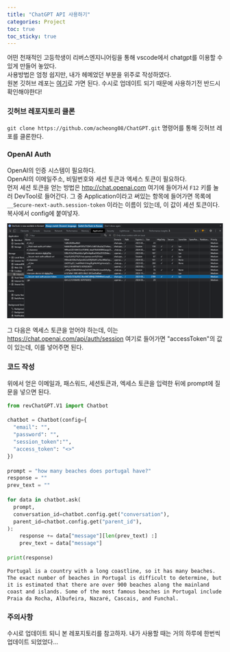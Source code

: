 ```yaml
---
title: "ChatGPT API 사용하기"
categories: Project
toc: true
toc_sticky: true
---
```


어떤 천재적인 고등학생이 리버스엔지니어링을 통해 vscode에서 chatgpt를 이용할 수 있게 만들어 놓았다.  
사용방법은 엄청 쉽지만, 내가 헤메었던 부분을 위주로 작성하였다.  
원본 깃허브 레포는 [여기](https://github.com/acheong08/ChatGPT)로 가면 된다. 수시로 업데이트 되기 때문에 사용하기전 반드시 확인해야한다!


### 깃허브 레포지토리 클론
`git clone https://github.com/acheong08/ChatGPT.git` 명령어를 통해 깃허브 레포를 클론한다.

### OpenAI Auth
OpenAI의 인증 시스템이 필요하다.  
OpenAI의 이메일주소, 비밀번호와 세션 토큰과 엑세스 토큰이 필요하다.  
먼저 세션 토큰을 얻는 방법은 http://chat.openai.com 여기에 들어가서 `F12` 키를 눌러 DevTool로 들어간다. 그 중 Application이라고 써있는 항목에 들어가면 목록에 `__Secure-next-auth.session-token` 이라는 이름이 있는데, 이 값이 세션 토큰이다. 복사에서 config에 붙여넣자.  

![png](assets/images/Project/session_token.png)  

그 다음은 엑세스 토큰을 얻어야 하는데, 이는 https://chat.openai.com/api/auth/session 여기로 들어가면 "accessToken"의 값이 있는데, 이를 넣어주면 된다.

### 코드 작성
위에서 얻은 이메일과, 패스워드, 세션토큰과, 엑세스 토큰을 입력한 뒤에 prompt에 질문을 넣으면 된다.  


```python
from revChatGPT.V1 import Chatbot

chatbot = Chatbot(config={
  "email": "",
  "password": "",
  "session_token":"",
  "access_token": "<>"
})

prompt = "how many beaches does portugal have?"
response = ""
prev_text = "" 

for data in chatbot.ask(
  prompt,
  conversation_id=chatbot.config.get("conversation"),
  parent_id=chatbot.config.get("parent_id"),
):
    response += data["message"][len(prev_text) :]
    prev_text = data["message"] 

print(response) 
```

    Portugal is a country with a long coastline, so it has many beaches. The exact number of beaches in Portugal is difficult to determine, but it is estimated that there are over 900 beaches along the mainland coast and islands. Some of the most famous beaches in Portugal include Praia da Rocha, Albufeira, Nazaré, Cascais, and Funchal.
    

### 주의사항
수시로 업데이트 되니 본 레포지토리를 참고하자. 내가 사용할 때는 거의 하루에 한번씩 업데이트 되었었다...